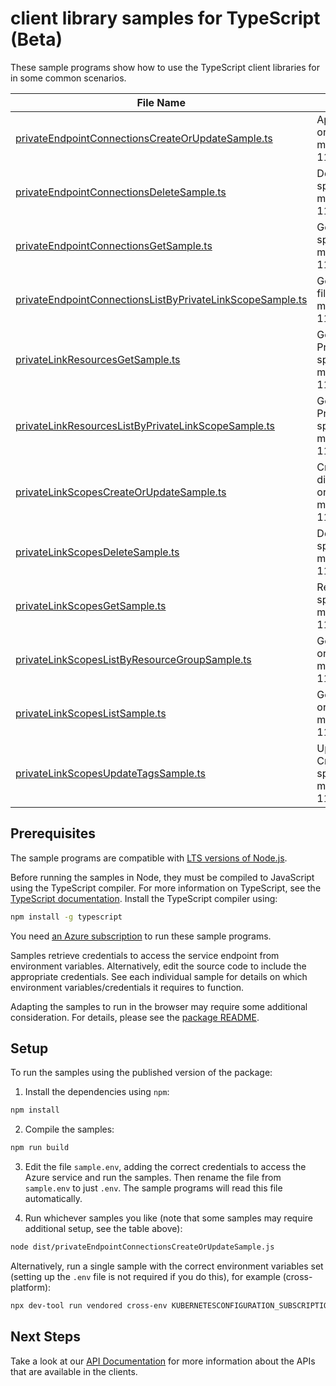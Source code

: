 # client library samples for TypeScript (Beta)

These sample programs show how to use the TypeScript client libraries for in some common scenarios.

| **File Name**                                                                                                       | **Description**                                                                                                                                                                                                                                                                                                                                      |
| ------------------------------------------------------------------------------------------------------------------- | ---------------------------------------------------------------------------------------------------------------------------------------------------------------------------------------------------------------------------------------------------------------------------------------------------------------------------------------------------- |
| [privateEndpointConnectionsCreateOrUpdateSample.ts][privateendpointconnectionscreateorupdatesample]                 | Approve or reject a private endpoint connection with a given name. x-ms-original-file: specification/kubernetesconfiguration/resource-manager/Microsoft.KubernetesConfiguration/privateLinkScopes/preview/2024-11-01-preview/examples/PrivateEndpointConnectionUpdate.json                                                                           |
| [privateEndpointConnectionsDeleteSample.ts][privateendpointconnectionsdeletesample]                                 | Deletes a private endpoint connection with a given name. x-ms-original-file: specification/kubernetesconfiguration/resource-manager/Microsoft.KubernetesConfiguration/privateLinkScopes/preview/2024-11-01-preview/examples/PrivateEndpointConnectionDelete.json                                                                                     |
| [privateEndpointConnectionsGetSample.ts][privateendpointconnectionsgetsample]                                       | Gets a private endpoint connection. x-ms-original-file: specification/kubernetesconfiguration/resource-manager/Microsoft.KubernetesConfiguration/privateLinkScopes/preview/2024-11-01-preview/examples/PrivateEndpointConnectionGet.json                                                                                                             |
| [privateEndpointConnectionsListByPrivateLinkScopeSample.ts][privateendpointconnectionslistbyprivatelinkscopesample] | Gets all private endpoint connections on a private link scope. x-ms-original-file: specification/kubernetesconfiguration/resource-manager/Microsoft.KubernetesConfiguration/privateLinkScopes/preview/2024-11-01-preview/examples/PrivateEndpointConnectionList.json                                                                                 |
| [privateLinkResourcesGetSample.ts][privatelinkresourcesgetsample]                                                   | Gets the private link resources that need to be created for a Azure Monitor PrivateLinkScope. x-ms-original-file: specification/kubernetesconfiguration/resource-manager/Microsoft.KubernetesConfiguration/privateLinkScopes/preview/2024-11-01-preview/examples/PrivateLinkScopePrivateLinkResourceGet.json                                         |
| [privateLinkResourcesListByPrivateLinkScopeSample.ts][privatelinkresourceslistbyprivatelinkscopesample]             | Gets the private link resources that need to be created for a Azure Monitor PrivateLinkScope. x-ms-original-file: specification/kubernetesconfiguration/resource-manager/Microsoft.KubernetesConfiguration/privateLinkScopes/preview/2024-11-01-preview/examples/PrivateLinkScopePrivateLinkResourceListGet.json                                     |
| [privateLinkScopesCreateOrUpdateSample.ts][privatelinkscopescreateorupdatesample]                                   | Creates (or updates) a Azure Arc PrivateLinkScope. Note: You cannot specify a different value for InstrumentationKey nor AppId in the Put operation. x-ms-original-file: specification/kubernetesconfiguration/resource-manager/Microsoft.KubernetesConfiguration/privateLinkScopes/preview/2024-11-01-preview/examples/PrivateLinkScopesCreate.json |
| [privateLinkScopesDeleteSample.ts][privatelinkscopesdeletesample]                                                   | Deletes a Azure Arc PrivateLinkScope. x-ms-original-file: specification/kubernetesconfiguration/resource-manager/Microsoft.KubernetesConfiguration/privateLinkScopes/preview/2024-11-01-preview/examples/PrivateLinkScopesDelete.json                                                                                                                |
| [privateLinkScopesGetSample.ts][privatelinkscopesgetsample]                                                         | Returns a Azure Arc PrivateLinkScope. x-ms-original-file: specification/kubernetesconfiguration/resource-manager/Microsoft.KubernetesConfiguration/privateLinkScopes/preview/2024-11-01-preview/examples/PrivateLinkScopesGet.json                                                                                                                   |
| [privateLinkScopesListByResourceGroupSample.ts][privatelinkscopeslistbyresourcegroupsample]                         | Gets a list of Azure Arc PrivateLinkScopes within a resource group. x-ms-original-file: specification/kubernetesconfiguration/resource-manager/Microsoft.KubernetesConfiguration/privateLinkScopes/preview/2024-11-01-preview/examples/PrivateLinkScopesListByResourceGroup.json                                                                     |
| [privateLinkScopesListSample.ts][privatelinkscopeslistsample]                                                       | Gets a list of all Azure Arc PrivateLinkScopes within a subscription. x-ms-original-file: specification/kubernetesconfiguration/resource-manager/Microsoft.KubernetesConfiguration/privateLinkScopes/preview/2024-11-01-preview/examples/PrivateLinkScopesList.json                                                                                  |
| [privateLinkScopesUpdateTagsSample.ts][privatelinkscopesupdatetagssample]                                           | Updates an existing PrivateLinkScope's tags. To update other fields use the CreateOrUpdate method. x-ms-original-file: specification/kubernetesconfiguration/resource-manager/Microsoft.KubernetesConfiguration/privateLinkScopes/preview/2024-11-01-preview/examples/PrivateLinkScopesUpdateTagsOnly.json                                           |

## Prerequisites

The sample programs are compatible with [LTS versions of Node.js](https://github.com/nodejs/release#release-schedule).

Before running the samples in Node, they must be compiled to JavaScript using the TypeScript compiler. For more information on TypeScript, see the [TypeScript documentation][typescript]. Install the TypeScript compiler using:

```bash
npm install -g typescript
```

You need [an Azure subscription][freesub] to run these sample programs.

Samples retrieve credentials to access the service endpoint from environment variables. Alternatively, edit the source code to include the appropriate credentials. See each individual sample for details on which environment variables/credentials it requires to function.

Adapting the samples to run in the browser may require some additional consideration. For details, please see the [package README][package].

## Setup

To run the samples using the published version of the package:

1. Install the dependencies using `npm`:

```bash
npm install
```

2. Compile the samples:

```bash
npm run build
```

3. Edit the file `sample.env`, adding the correct credentials to access the Azure service and run the samples. Then rename the file from `sample.env` to just `.env`. The sample programs will read this file automatically.

4. Run whichever samples you like (note that some samples may require additional setup, see the table above):

```bash
node dist/privateEndpointConnectionsCreateOrUpdateSample.js
```

Alternatively, run a single sample with the correct environment variables set (setting up the `.env` file is not required if you do this), for example (cross-platform):

```bash
npx dev-tool run vendored cross-env KUBERNETESCONFIGURATION_SUBSCRIPTION_ID="<kubernetesconfiguration subscription id>" KUBERNETESCONFIGURATION_RESOURCE_GROUP="<kubernetesconfiguration resource group>" node dist/privateEndpointConnectionsCreateOrUpdateSample.js
```

## Next Steps

Take a look at our [API Documentation][apiref] for more information about the APIs that are available in the clients.

[privateendpointconnectionscreateorupdatesample]: https://github.com/Azure/azure-sdk-for-js/blob/main/sdk/kubernetesconfiguration/arm-kubernetesconfiguration-privatelinkscopes/samples/v1-beta/typescript/src/privateEndpointConnectionsCreateOrUpdateSample.ts
[privateendpointconnectionsdeletesample]: https://github.com/Azure/azure-sdk-for-js/blob/main/sdk/kubernetesconfiguration/arm-kubernetesconfiguration-privatelinkscopes/samples/v1-beta/typescript/src/privateEndpointConnectionsDeleteSample.ts
[privateendpointconnectionsgetsample]: https://github.com/Azure/azure-sdk-for-js/blob/main/sdk/kubernetesconfiguration/arm-kubernetesconfiguration-privatelinkscopes/samples/v1-beta/typescript/src/privateEndpointConnectionsGetSample.ts
[privateendpointconnectionslistbyprivatelinkscopesample]: https://github.com/Azure/azure-sdk-for-js/blob/main/sdk/kubernetesconfiguration/arm-kubernetesconfiguration-privatelinkscopes/samples/v1-beta/typescript/src/privateEndpointConnectionsListByPrivateLinkScopeSample.ts
[privatelinkresourcesgetsample]: https://github.com/Azure/azure-sdk-for-js/blob/main/sdk/kubernetesconfiguration/arm-kubernetesconfiguration-privatelinkscopes/samples/v1-beta/typescript/src/privateLinkResourcesGetSample.ts
[privatelinkresourceslistbyprivatelinkscopesample]: https://github.com/Azure/azure-sdk-for-js/blob/main/sdk/kubernetesconfiguration/arm-kubernetesconfiguration-privatelinkscopes/samples/v1-beta/typescript/src/privateLinkResourcesListByPrivateLinkScopeSample.ts
[privatelinkscopescreateorupdatesample]: https://github.com/Azure/azure-sdk-for-js/blob/main/sdk/kubernetesconfiguration/arm-kubernetesconfiguration-privatelinkscopes/samples/v1-beta/typescript/src/privateLinkScopesCreateOrUpdateSample.ts
[privatelinkscopesdeletesample]: https://github.com/Azure/azure-sdk-for-js/blob/main/sdk/kubernetesconfiguration/arm-kubernetesconfiguration-privatelinkscopes/samples/v1-beta/typescript/src/privateLinkScopesDeleteSample.ts
[privatelinkscopesgetsample]: https://github.com/Azure/azure-sdk-for-js/blob/main/sdk/kubernetesconfiguration/arm-kubernetesconfiguration-privatelinkscopes/samples/v1-beta/typescript/src/privateLinkScopesGetSample.ts
[privatelinkscopeslistbyresourcegroupsample]: https://github.com/Azure/azure-sdk-for-js/blob/main/sdk/kubernetesconfiguration/arm-kubernetesconfiguration-privatelinkscopes/samples/v1-beta/typescript/src/privateLinkScopesListByResourceGroupSample.ts
[privatelinkscopeslistsample]: https://github.com/Azure/azure-sdk-for-js/blob/main/sdk/kubernetesconfiguration/arm-kubernetesconfiguration-privatelinkscopes/samples/v1-beta/typescript/src/privateLinkScopesListSample.ts
[privatelinkscopesupdatetagssample]: https://github.com/Azure/azure-sdk-for-js/blob/main/sdk/kubernetesconfiguration/arm-kubernetesconfiguration-privatelinkscopes/samples/v1-beta/typescript/src/privateLinkScopesUpdateTagsSample.ts
[apiref]: https://learn.microsoft.com/javascript/api/@azure/arm-kubernetesconfiguration-privatelinkscopes?view=azure-node-preview
[freesub]: https://azure.microsoft.com/free/
[package]: https://github.com/Azure/azure-sdk-for-js/tree/main/sdk/kubernetesconfiguration/arm-kubernetesconfiguration-privatelinkscopes/README.md
[typescript]: https://www.typescriptlang.org/docs/home.html
